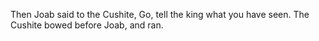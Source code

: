 Then Joab said to the Cushite, Go, tell the king what you have seen. The Cushite bowed before Joab, and ran.
